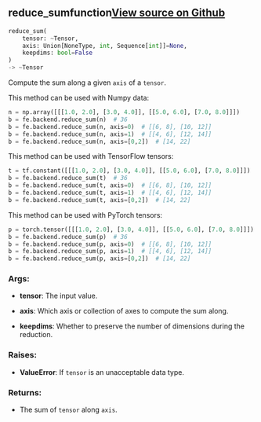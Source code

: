 ## reduce_sum<span class="tag">function</span><a class="sourcelink" href=https://github.com/fastestimator/fastestimator/blob/r1.2/fastestimator/backend/reduce_sum.py/#L24-L76>View source on Github</a>
```python
reduce_sum(
	tensor: ~Tensor,
	axis: Union[NoneType, int, Sequence[int]]=None,
	keepdims: bool=False
)
-> ~Tensor
```
Compute the sum along a given `axis` of a `tensor`.

This method can be used with Numpy data:
```python
n = np.array([[[1.0, 2.0], [3.0, 4.0]], [[5.0, 6.0], [7.0, 8.0]]])
b = fe.backend.reduce_sum(n)  # 36
b = fe.backend.reduce_sum(n, axis=0)  # [[6, 8], [10, 12]]
b = fe.backend.reduce_sum(n, axis=1)  # [[4, 6], [12, 14]]
b = fe.backend.reduce_sum(n, axis=[0,2])  # [14, 22]
```

This method can be used with TensorFlow tensors:
```python
t = tf.constant([[[1.0, 2.0], [3.0, 4.0]], [[5.0, 6.0], [7.0, 8.0]]])
b = fe.backend.reduce_sum(t)  # 36
b = fe.backend.reduce_sum(t, axis=0)  # [[6, 8], [10, 12]]
b = fe.backend.reduce_sum(t, axis=1)  # [[4, 6], [12, 14]]
b = fe.backend.reduce_sum(t, axis=[0,2])  # [14, 22]
```

This method can be used with PyTorch tensors:
```python
p = torch.tensor([[[1.0, 2.0], [3.0, 4.0]], [[5.0, 6.0], [7.0, 8.0]]])
b = fe.backend.reduce_sum(p)  # 36
b = fe.backend.reduce_sum(p, axis=0)  # [[6, 8], [10, 12]]
b = fe.backend.reduce_sum(p, axis=1)  # [[4, 6], [12, 14]]
b = fe.backend.reduce_sum(p, axis=[0,2])  # [14, 22]
```


<h3>Args:</h3>


* **tensor**: The input value.

* **axis**: Which axis or collection of axes to compute the sum along.

* **keepdims**: Whether to preserve the number of dimensions during the reduction. 

<h3>Raises:</h3>


* **ValueError**: If `tensor` is an unacceptable data type.

<h3>Returns:</h3>

<ul class="return-block"><li>    The sum of <code>tensor</code> along <code>axis</code>.

</li></ul>

